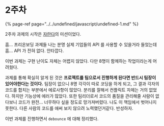 # 2주차

{% page-ref page="../../undefined/javascript/undefined-1.md" %}



2주차 과제의 시작은 [자란다](https://jaranda.kr/)의 미션이었다.

흠... 프리온보딩 과제들 나는 분명 실제 기업들의 API 를 사용할 수 있을거라 들었는데 흠... API 가 전혀 없다. 안타깝다.

이번 과제는 구현 난이도 자체는 어렵지 않았다. 다만 8명이 함께하는 작업이라는게 어려웠다.

과제를 통해 확실히 알게 된 것은 **프로젝트를 팀으로서 진행하게 된다면 반드시 팀장이 있어야한다는 것이다.** 팀장이 없으니 8명 각각이 따로 코딩을 하게 되고, 그 결과 각자의 코드를 합치는 부분에서 에로사항이 많았다. 분리를 잘해서 컨플릭트 자체는 거의 없었다. 하지만 기능상에 에러가 많았다. 또한 팀리더로서 코드의 품질을 관리해줄 사람이 없다보니 코드가 완전... 너무하다 싶을 정도로 망가져버렸다. 나도 이 책임에서 벗어나지 못한다. 다른 사람의 코드를 애써 보지 않으려 노력했던거같다. 반성하자.

이번 과제를 진행하면서 `debounce` 에 대해 정리했다.

